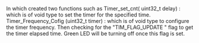 In which created two functions such as 
Timer_set_cnt( uint32_t delay) : which is of void type to set the timer for the specified time. 
Timer_Frequency_Cofig (uint32_t timer) : which is of void type to configure the timer frequency. 
Then checking for the "TIM_FLAG_UPDATE " flag to get the timer elapsed time. 
Green LED will be turning off once this flag is set.
